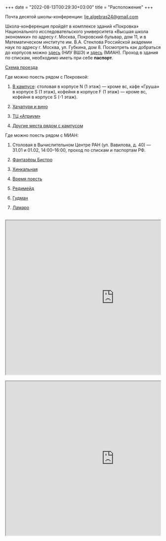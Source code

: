 +++
date = "2022-08-13T00:29:30+03:00"
title = "Расположение"
+++

Почта десятой школы-конференции: [lie.algebras24@gmail.com](mailto:lie.algebras24@gmail.com)

Школа-конференция пройдёт в комплексе зданий «Покровка» Национального исследовательского университета «Высшая школа экономики» по адресу г. Москва, Покровский бульвар, дом 11, и в Математическом институте им. В.А. Стеклова Российской академии наук по адресу г. Москва, ул. Губкина, дом 8. Посмотреть как добраться до корпусов можно [здесь](https://www.hse.ru/buildinghse/pokrovka/map) (НИУ ВШЭ) и [здесь](https://mi-ras.ru/index.php?c=map) (МИАН). Проход в здания по спискам, необходимо иметь при себе **паспорт**.


[Схема проезда](https://yandex.ru/maps/?um=constructor%3A4a91b7879927505b6e5280e0a8a6b49030b80758c29961066c2c34558278ec6a&source=constructorLink)


Где можно поесть рядом с Покровкой:

1. [В кампусе](https://www.hse.ru/buildinghse/dining/pokrov11): столовая в корпусе N (1 этаж) — кроме вс, кафе «Груша» в корпусе S (1 этаж), кофейня в корпусе F (1 этаж) — кроме вс, кофейня в корпусе S (-1 этаж).

2. [Хачапури и вино](https://yandex.ru/maps/org/khachapuri_i_vino/65958839449/?ll=37.647186%2C55.759711&z=16.02)

3. [ТЦ «Атриум»](https://yandex.ru/profile/1010479265?no-distribution=1&source=wizbiz_new_map_single)

4. [Другие места рядом с кампусом](https://www.hse.ru/buildinghse/pokrovka/out-eat) 


Где можно поесть рядом с МИАН:

1. Столовая в Вычислительном Центре РАН (ул. Вавилова, д. 40) — 31.01 и 01.02, 14:00–16:00, проход по спискам и паспортам РФ.

2. [Фантазёры Бистро](https://yandex.ru/maps/org/fantazyory_bistro/139051402869/?from=tabbar&ll=37.557805%2C55.694531&source=serp_navig&z=16.01)

3. [Хинкальная](https://yandex.ru/maps/org/khinkalnaya/1167156601/?from=tabbar&ll=37.556969%2C55.695526&source=serp_navig&z=17)

4. [Время поесть](https://yandex.ru/maps/org/vremya_poyest/57801395049/?from=tabbar&ll=37.562656%2C55.692609&source=serp_navig&z=16.41)

5. [Редимейд](https://yandex.ru/maps/213/moscow/?from=tabbar&ll=37.561946%2C55.696541&mode=poi&poi%5Bpoint%5D=37.561882%2C55.696861&poi%5Buri%5D=ymapsbm1%3A%2F%2Forg%3Foid%3D1208085510&source=serp_navig&z=19)

6. [Гудман](https://yandex.ru/maps/213/moscow/?from=tabbar&ll=37.561946%2C55.696541&mode=poi&poi%5Bpoint%5D=37.561699%2C55.696757&poi%5Buri%5D=ymapsbm1%3A%2F%2Forg%3Foid%3D1334458145&source=serp_navig&z=19)

7. [Ламаро](https://yandex.ru/maps/213/moscow/?from=tabbar&ll=37.562336%2C55.692397&mode=poi&poi%5Bpoint%5D=37.562015%2C55.692272&poi%5Buri%5D=ymapsbm1%3A%2F%2Forg%3Foid%3D111010426281&source=serp_navig&z=18.6)


<div align="center">

<br>

<div style="position:relative;overflow:hidden;"><a href="https://yandex.ru/maps/org/vysshaya_shkola_ekonomiki/1074710983/?utm_medium=mapframe&utm_source=maps" style="color:#eee;font-size:12px;position:absolute;top:0px;">Высшая школа экономики</a><a href="https://yandex.ru/maps/213/moscow/category/university_college/184106140/?utm_medium=mapframe&utm_source=maps" style="color:#eee;font-size:12px;position:absolute;top:14px;">ВУЗ в Москве</a><iframe src="https://yandex.ru/map-widget/v1/-/CCURnMa6cA" width="700" height="500" frameborder="1" allowfullscreen="true" style="position:relative;"></iframe></div>

<br>

<div style="position:relative;overflow:hidden;"><a href="https://yandex.ru/maps/org/matematicheskiy_institut_imeni_v_a_steklova_rossiyskoy_akademii_nauk/1017612170/?utm_medium=mapframe&utm_source=maps" style="color:#eee;font-size:12px;position:absolute;top:0px;">Математический институт имени В. А. Стеклова Российской академии наук</a><a href="https://yandex.ru/maps/213/moscow/category/research_institutes/184106192/?utm_medium=mapframe&utm_source=maps" style="color:#eee;font-size:12px;position:absolute;top:14px;">НИИ в Москве</a><a href="https://yandex.ru/maps/213/moscow/category/university_college/184106140/?utm_medium=mapframe&utm_source=maps" style="color:#eee;font-size:12px;position:absolute;top:28px;">ВУЗ в Москве</a><iframe src="https://yandex.ru/map-widget/v1/-/CCUvqSFKWB" width="700" height="500" frameborder="1" allowfullscreen="true" style="position:relative;"></iframe></div>

</div>
